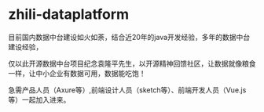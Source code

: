 # zhili-dataplatform

目前国内数据中台建设如火如荼，结合近20年的java开发经验，多年的数据中台建设经验，

仅以此开源数据中台项目纪念袁隆平先生，以开源精神回馈社区，让数据就像粮食一样，让中小企业有数据可用，数据能吃饱！

急需产品人员（Axure等）,前端设计人员（sketch等）、前端开发人员（Vue.js等）一起加入进来。
